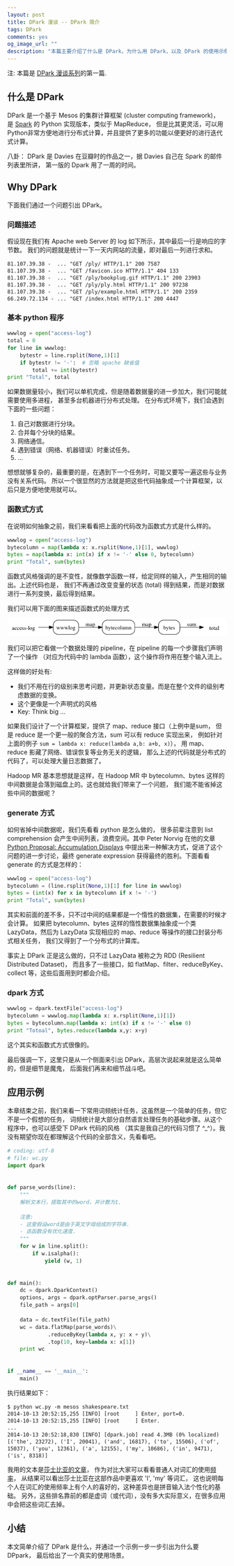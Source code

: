 ```yaml
---
layout: post
title: DPark 漫谈 -- DPark 简介
tags: DPark
comments: yes
og_image_url: ""
description: "本篇主要介绍了什么是 DPark，为什么用 DPark，以及 DPark 的使用示例"
---
```


注: 本篇是 [DPark 漫谈系列](./00-dpark.md)的第一篇.

## 什么是 DPark

DPark 是一个基于 Mesos 的集群计算框架 (cluster computing framework)，
是 [Spark](http://spark.apache.org/) 的 Python 实现版本，类似于 MapReduce，
但是比其更灵活，可以用Python非常方便地进行分布式计算，并且提供了更多的功能以便更好的进行迭代式计算。

八卦： DPark 是 Davies 在豆瓣时的作品之一，据 Davies 自己在 Spark 的邮件列表里所讲，
第一版的 Dpark 用了一周的时间。

## Why DPark

下面我们通过一个问题引出 DPark。

### 问题描述

假设现在我们有 Apache web Server 的 log 如下所示，其中最后一行是响应的字节数。
我们的问题就是统计一下一天内网站的流量，即对最后一列进行求和。

```
81.107.39.38 -  ... "GET /ply/ HTTP/1.1" 200 7587
81.107.39.38 -  ... "GET /favicon.ico HTTP/1.1" 404 133
81.107.39.38 -  ... "GET /ply/bookplug.gif HTTP/1.1" 200 23903
81.107.39.38 -  ... "GET /ply/ply.html HTTP/1.1" 200 97238
81.107.39.38 -  ... "GET /ply/example.html HTTP/1.1" 200 2359
66.249.72.134 - ... "GET /index.html HTTP/1.1" 200 4447
```

### 基本 python 程序

``` python
wwwlog = open("access-log")
total = 0
for line in wwwlog:
    bytestr = line.rsplit(None,1)[1]
    if bytestr != '-':  # 忽略 apache 缺省值
        total += int(bytestr)
print "Total", total
```

如果数据量较小，我们可以单机完成，但是随着数据量的进一步加大，我们可能就需要使用多进程，
甚至多台机器进行分布式处理。 在分布式环境下，我们会遇到下面的一些问题：

1. 自己对数据进行分块。
2. 合并每个分块的结果。
3. 网络通信。
4. 遇到错误（网络、机器错误）时重试任务。
5. ...

想想就够复杂的，最重要的是，在遇到下一个任务时，可能又要写一遍这些与业务没有关系代码。
所以一个很显然的方法就是把这些代码抽象成一个计算框架，以后只是方便地使用就可以。

### 函数式方式

在说明如何抽象之前，我们来看看把上面的代码改为函数式方式是什么样的。

``` python
wwwlog = open("access-log")
bytecolumn = map(lambda x: x.rsplit(None,1)[1], wwwlog)
bytes = map(lambda x: int(x) if x != '-' else 0, bytecolumn)
print "Total", sum(bytes)
```

函数式风格强调的是不变性，就像数学函数一样，给定同样的输入，产生相同的输出。上述代码也是，
我们不再通过改变变量的状态 (total) 得到结果，而是对数据进行一系列变换，最后得到结果。

我们可以用下面的图来描述函数式的处理方式

![pipeline](/img/dpark/pipeline.png)

我们可以把它看做一个数据处理的 pipeline，在 pipeline 的每一个步骤我们声明了一个操作
（对应为代码中的 lambda 函数），这个操作将作用在整个输入流上。

这样做的好处有:

  - 我们不用在行的级别来思考问题，并更新状态变量。而是在整个文件的级别考虑数据的变换。
  - 这个更像是一个声明式的风格
  - Key: Think big ...

如果我们设计了一个计算框架，提供了 map、reduce 接口（上例中是sum，
但是 reduce 是一个更一般的聚合方法，sum 可以有 reduce 实现出来，
例如针对上面的例子 `sum = lambda x: reduce(lambda a,b: a+b, x)`），
用 map、reduce 影藏了网络、错误恢复等业务无关的逻辑，
那么上述的代码就是分布式的代码了，可以处理大量日志数据了。

Hadoop MR 基本思想就是这样，在 Hadoop MR 中 bytecolumn、bytes
这样的中间数据是会落到磁盘上的。这也就给我们带来了一个问题，
我们能不能省掉这些中间的数据呢？

### generate 方式

如何省掉中间数据呢，我们先看看 python 是怎么做的，
很多前辈注意到 list comprehension 会产生中间列表，浪费空间。其中
Peter Norvig 在他的文章 [Python Proposal: Accumulation Displays](http://norvig.com/pyacc.html)
中提出来一种解决方式，促进了这个问题的进一步讨论，最终 generate expression
获得最终的胜利。下面看看 generate 的方式是怎样的：

``` python
wwwlog = open("access-log")
bytecolumn = (line.rsplit(None,1)[1] for line in wwwlog)
bytes = (int(x) for x in bytecolumn if x != '-')
print "Total", sum(bytes)
```

其实和前面的差不多，只不过中间的结果都是一个惰性的数据集，在需要的时候才会计算。
如果把 bytecolumn、bytes 这样的惰性数据集抽象成一个类 LazyData，然后为
LazyData 实现相应的 map、reduce 等操作的接口封装分布式相关任务，
我们又得到了一个分布式的计算库。

事实上 DPark 正是这么做的，只不过 LazyData 被称之为 RDD (Resilient Distributed Dataset)，
而且多了一些接口，如 flatMap、filter、reduceByKey、collect 等，这些后面用到时都会介绍。

### dpark 方式

``` python
wwwlog = dpark.textFile("access-log")
bytecolumn = wwwlog.map(lambda x: x.rsplit(None,1)[1])
bytes = bytecolumn.map(lambda x: int(x) if x != '-' else 0)
print "Totoal", bytes.reduce(lambda x,y: x+y)
```

这个其实和函数式方式很像的。

最后强调一下，这里只是从一个侧面来引出 DPark，高层次说起来就是这么简单的，但是细节是魔鬼，
后面我们再来和细节战斗吧。

## 应用示例

本章结束之前，我们来看一下常用词频统计任务，这虽然是一个简单的任务，但它不是一个假想的任务，
词频统计是大部分自然语言处理任务的基础步骤。从这个程序中，也可以感受下 DPark 代码的风格
（其实是我自己的代码习惯了 ^_^）。我没有期望你现在都理解这个代码的全部含义，先看看吧。

``` python
# coding: utf-8
# file: wc.py
import dpark


def parse_words(line):
    """
    解析文本行，提取其中的word，并计数为1.

    注意:
    - 这里假设word是由于英文字母组成的字符串.
    - 该函数没有优化速度.
    """
    for w in line.split():
        if w.isalpha():
            yield (w, 1)


def main():
    dc = dpark.DparkContext()
    options, args = dpark.optParser.parse_args()
    file_path = args[0]

    data = dc.textFile(file_path)
    wc = data.flatMap(parse_words)\
             .reduceByKey(lambda x, y: x + y)\
             .top(10, key=lambda x: x[1])
    print wc


if __name__ == '__main__':
    main()
```

执行结果如下：

```
$ python wc.py -m mesos shakespeare.txt
2014-10-13 20:52:15,255 [INFO] [root     ] Enter, port=0.
2014-10-13 20:52:15,255 [INFO] [root     ] Enter.
...
2014-10-13 20:52:18,830 [INFO] [dpark.job] read 4.3MB (0% localized)
[('the', 23272), ('I', 20041), ('and', 16817), ('to', 15506), ('of', 15037), ('you', 12361), ('a', 12155), ('my', 10686), ('in', 9471), ('is', 8318)]
```

我用的文本是[莎士比亚的文章](http://norvig.com/ngrams/shakespeare.txt)，
作为对比大家可以看看普通人对词汇的使用[频率](http://norvig.com/mayzner.html)，
从结果可以看出莎士比亚在这部作品中更喜欢 'I', 'my' 等词汇，
这也说明每个人在词汇的使用频率上有个人的喜好的，这种差异也是拼音输入法个性化的基础。
另外，这些排名靠前的都是虚词（或代词），没有多大实际意义，在很多应用中会把这些词汇去掉。

## 小结

本文简单介绍了 DPark 是什么，并通过一个示例一步一步引出为什么要 DPpark，
最后给出了一个真实的使用场景。
